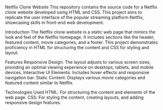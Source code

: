 Netflix Clone Website
This repository contains the source code for a Netflix clone website developed using HTML and CSS. 
This project aims to replicate the user interface of the popular streaming platform Netflix, showcasing skills in front-end web development.

Introduction
The Netflix clone website is a static web page that mimics the look and feel of the Netflix homepage. 
It includes sections like the header, featured content, movie categories, and a footer. 
This project demonstrates proficiency in HTML for structuring the content and CSS for styling and layout.

Features
Responsive Design: The layout adjusts to various screen sizes, providing an optimal viewing experience on desktops, tablets, and mobile devices.
Interactive UI Elements: Includes hover effects and responsive navigation bar.
Static Content: Displays various movie categories and featured content similar to Netflix.

Technologies Used
HTML: For structuring the content and elements of the web page.
CSS: For styling the content, creating layouts, and adding responsive design features.
